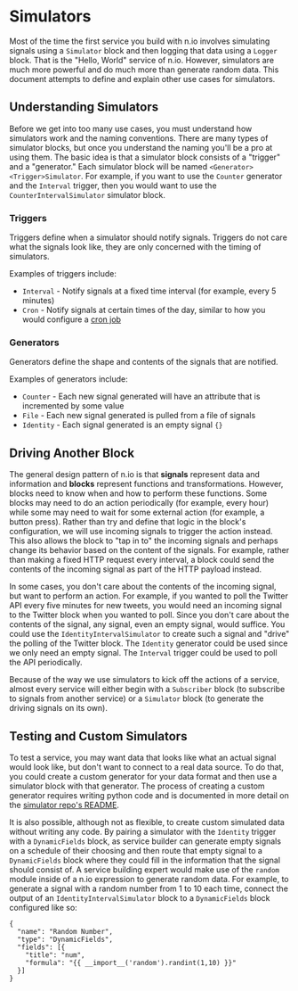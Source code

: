 # Simulators

Most of the time the first service you build with n.io involves simulating signals using a `Simulator` block and then logging that data using a `Logger` block. That is the "Hello, World" service of n.io. However, simulators are much more powerful and do much more than generate random data. This document attempts to define and explain other use cases for simulators.

## Understanding Simulators

Before we get into too many use cases, you must understand how simulators work and the naming conventions. There are many types of simulator blocks, but once you understand the naming you'll be a pro at using them. The basic idea is that a simulator block consists of a "trigger" and a "generator." Each simulator block will be named `<Generator><Trigger>Simulator`. For example, if you want to use the `Counter` generator and the `Interval` trigger, then you would want to use the `CounterIntervalSimulator` simulator block.

### Triggers

Triggers define when a simulator should notify signals. Triggers do not care what the signals look like, they are only concerned with the timing of simulators.

Examples of triggers include:

* `Interval` - Notify signals at a fixed time interval \(for example, every 5 minutes\)
* `Cron` - Notify signals at certain times of the day, similar to how you would configure a [cron job](https://en.wikipedia.org/wiki/Cron)

### Generators

Generators define the shape and contents of the signals that are notified.

Examples of generators include:

* `Counter` - Each new signal generated will have an attribute that is incremented by some value
* `File` - Each new signal generated is pulled from a file of signals
* `Identity` - Each signal generated is an empty signal `{}`

## Driving Another Block

The general design pattern of n.io is that **signals** represent data and information and **blocks** represent functions and transformations. However, blocks need to know when and how to perform these functions. Some blocks may need to do an action periodically \(for example, every hour\) while some may need to wait for some external action \(for example, a button press\). Rather than try and define that logic in the block's configuration, we will use incoming signals to trigger the action instead. This also allows the block to "tap in to" the incoming signals and perhaps change its behavior based on the content of the signals. For example, rather than making a fixed HTTP request every interval, a block could send the contents of the incoming signal as part of the HTTP payload instead.

In some cases, you don't care about the contents of the incoming signal, but want to perform an action. For example, if you wanted to poll the Twitter API every five minutes for new tweets, you would need an incoming signal to the Twitter block when you wanted to poll. Since you don't care about the contents of the signal, any signal, even an empty signal, would suffice. You could use the `IdentityIntervalSimulator` to create such a signal and "drive" the polling of the Twitter block. The `Identity` generator could be used since we only need an empty signal. The `Interval` trigger could be used to poll the API periodically.

Because of the way we use simulators to kick off the actions of a service, almost every service will either begin with a `Subscriber` block \(to subscribe to signals from another service\) or a `Simulator` block \(to generate the driving signals on its own\).

## Testing and Custom Simulators

To test a service, you may want data that looks like what an actual signal would look like, but don't want to connect to a real data source. To do that, you could create a custom generator for your data format and then use a simulator block with that generator. The process of creating a custom generator requires writing python code and is documented in more detail on the [simulator repo's README](https://github.com/nio-blocks/simulator).

It is also possible, although not as flexible, to create custom simulated data without writing any code. By pairing a simulator with the `Identity` trigger with a `DynamicFields` block, as service builder can generate empty signals on a schedule of their choosing and then route that empty signal to a `DynamicFields` block where they could fill in the information that the signal should consist of. A service building expert would make use of the `random` module inside of a n.io expression to generate random data. For example, to generate a signal with a random number from 1 to 10 each time, connect the output of an `IdentityIntervalSimulator` block to a `DynamicFields` block configured like so:

```
{
  "name": "Random Number",
  "type": "DynamicFields",
  "fields": [{
    "title": "num",
    "formula": "{{ __import__('random').randint(1,10) }}"
  }]
}
```



